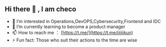 ## Hi there 👋 , I am checo

<!--
**sergioperezcheco/sergioperezcheco** is a ✨ _special_ ✨ repository because its `README.md` (this file) appears on your GitHub profile.

Here are some ideas to get you started:

-->

- 👀 I’m interested in Operations,DevOPS,Cybersecurity,Frontend and IDC
- 🌱 I’m currently learning to become a product manager
- 📫 How to reach me ： [https://t.me/](https://t.me/iiiiiikun)
- ⚡ Fun fact: Those who suit their actions to the time are wise
